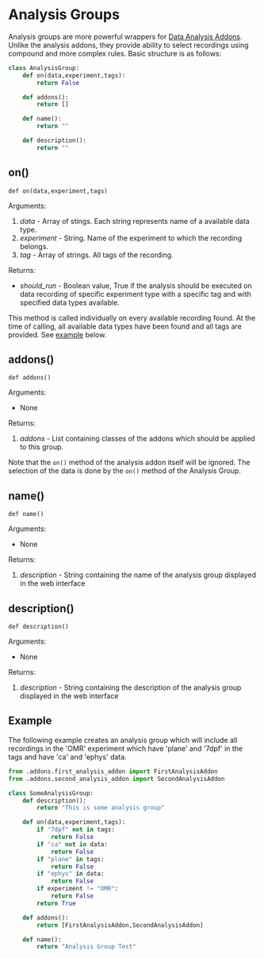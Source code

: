 # Analysis Groups
Analysis groups are more powerful wrappers for [Data Analysis Addons](data-analysis). Unlike the analysis addons, they provide ability to select recordings using compound and more complex rules. Basic structure is as follows:
```python
class AnalysisGroup:
    def on(data,experiment,tags):
        return False

    def addons():
        return []

    def name():
        return ""

    def description():
        return ""
```

## on()
`def on(data,experiment,tags)`

Arguments:
1. *data* - Array of stings. Each string represents name of a available data type.
1. *experiment* - String. Name of the experiment to which the recording belongs.
1. *tag* - Array of strings. All tags of the recording.

Returns:
* *should_run* - Boolean value, True if the analysis should be executed on data recording of specific experiment type with a specific tag and with specified data types available.

This method is called individually on every available recording found. At the time of calling, all available data types have been found and all tags are provided. See [example](analysis-groups#example) below.

## addons()
`def addons()`

Arguments:
* None

Returns:
1. *addons* - List containing classes of the addons which should be applied to this group.

Note that the `on()` method of the analysis addon itself will be ignored. The selection of the data is done by the `on()` method of the Analysis Group.

## name()
`def name()`

Arguments:
* None

Returns:
1. *description* - String containing the name of the analysis group displayed in the web interface

## description()
`def description()`

Arguments:
* None

Returns:
1. *description* - String containing the description of the analysis group displayed in the web interface



## Example
The following example creates an analysis group which will include all recordings in the 'OMR' experiment which have 'plane' and '7dpf' in the tags and have 'ca' and 'ephys' data.

```python
from .addons.first_analysis_addon import FirstAnalysisAddon
from .addons.second_analysis_addon import SecondAnalysisAddon

class SomeAnalysisGroup:
    def description():
        return "This is some analysis group"

    def on(data,experiment,tags):
        if "7dpf" not in tags:
            return False
        if "ca" not in data:
            return False
        if "plane" in tags:
            return False
        if "ephys" in data:
            return False
        if experiment != "OMR":
            return False
        return True

    def addons():
        return [FirstAnalysisAddon,SecondAnalysisAddon]

    def name():
        return "Analysis Group Test"
```
